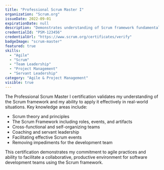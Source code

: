 ```yaml
---
title: "Professional Scrum Master I"
organization: "Scrum.org"
issueDate: 2022-09-01
expirationDate: null
description: "Demonstrates understanding of Scrum framework fundamentals and ability to effectively apply Scrum in software development teams."
credentialId: "PSM-123456"
credentialUrl: "https://www.scrum.org/certificates/verify"
badgeImage: "scrum-master"
featured: true
skills:
  - "Agile"
  - "Scrum"
  - "Team Leadership"
  - "Project Management"
  - "Servant Leadership"
category: "Agile & Project Management"
visible: true
---
```


The Professional Scrum Master I certification validates my understanding of the Scrum framework and my ability to apply it effectively in real-world situations. Key knowledge areas include:

- Scrum theory and principles
- The Scrum Framework including roles, events, and artifacts
- Cross-functional and self-organizing teams
- Coaching and servant leadership
- Facilitating effective Scrum events
- Removing impediments for the development team

This certification demonstrates my commitment to agile practices and ability to facilitate a collaborative, productive environment for software development teams using the Scrum framework.